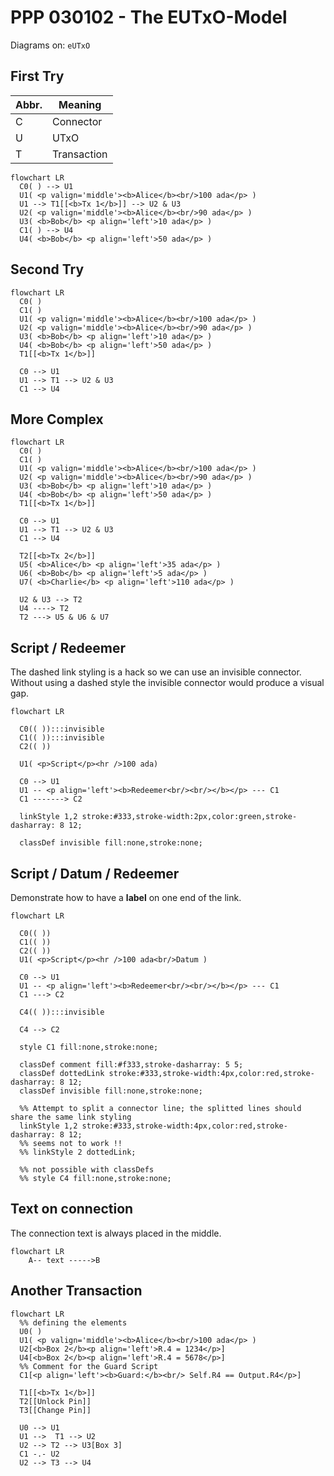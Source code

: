 # PPP 030102 - The EUTxO-Model

Diagrams on: `eUTxO`

## First Try

|Abbr.|Meaning|
|--|--|
|C|Connector|
|U|UTxO|
|T|Transaction|

```mermaid
flowchart LR  
  C0( ) --> U1
  U1( <p valign='middle'><b>Alice</b><br/>100 ada</p> ) 
  U1 --> T1[[<b>Tx 1</b>]] --> U2 & U3
  U2( <p valign='middle'><b>Alice</b><br/>90 ada</p> ) 
  U3( <b>Bob</b> <p align='left'>10 ada</p> )  
  C1( ) --> U4
  U4( <b>Bob</b> <p align='left'>50 ada</p> )
```

## Second Try

```mermaid
flowchart LR  
  C0( ) 
  C1( )
  U1( <p valign='middle'><b>Alice</b><br/>100 ada</p> ) 
  U2( <p valign='middle'><b>Alice</b><br/>90 ada</p> ) 
  U3( <b>Bob</b> <p align='left'>10 ada</p> )  
  U4( <b>Bob</b> <p align='left'>50 ada</p> )
  T1[[<b>Tx 1</b>]]

  C0 --> U1  
  U1 --> T1 --> U2 & U3    
  C1 --> U4  
```

## More Complex
```mermaid
flowchart LR  
  C0( ) 
  C1( )
  U1( <p valign='middle'><b>Alice</b><br/>100 ada</p> ) 
  U2( <p valign='middle'><b>Alice</b><br/>90 ada</p> ) 
  U3( <b>Bob</b> <p align='left'>10 ada</p> )  
  U4( <b>Bob</b> <p align='left'>50 ada</p> )
  T1[[<b>Tx 1</b>]]

  C0 --> U1  
  U1 --> T1 --> U2 & U3    
  C1 --> U4  

  T2[[<b>Tx 2</b>]]
  U5( <b>Alice</b> <p align='left'>35 ada</p> )
  U6( <b>Bob</b> <p align='left'>5 ada</p> )
  U7( <b>Charlie</b> <p align='left'>110 ada</p> )

  U2 & U3 --> T2
  U4 ----> T2
  T2 ---> U5 & U6 & U7
```

## Script / Redeemer

The dashed link styling is a hack so we can use an invisible connector. Without using a dashed style the invisible connector would produce a visual gap.

```mermaid
flowchart LR  
  
  C0(( )):::invisible 
  C1(( )):::invisible 
  C2(( ))

  U1( <p>Script</p><hr />100 ada)

  C0 --> U1
  U1 -- <p align='left'><b>Redeemer<br/><br/></b></p> --- C1
  C1 -------> C2

  linkStyle 1,2 stroke:#333,stroke-width:2px,color:green,stroke-dasharray: 8 12;

  classDef invisible fill:none,stroke:none;
```  

## Script / Datum / Redeemer

Demonstrate how to have a **label** on one end of the link.

```mermaid
flowchart LR  
  
  C0(( )) 
  C1(( )) 
  C2(( ))
  U1( <p>Script</p><hr />100 ada<br/>Datum )

  C0 --> U1
  U1 -- <p align='left'><b>Redeemer<br/><br/></b></p> --- C1
  C1 ---> C2

  C4(( )):::invisible

  C4 --> C2

  style C1 fill:none,stroke:none;
  
  classDef comment fill:#f333,stroke-dasharray: 5 5;
  classDef dottedLink stroke:#333,stroke-width:4px,color:red,stroke-dasharray: 8 12;
  classDef invisible fill:none,stroke:none;

  %% Attempt to split a connector line; the splitted lines should share the same link styling
  linkStyle 1,2 stroke:#333,stroke-width:4px,color:red,stroke-dasharray: 8 12;
  %% seems not to work !!  
  %% linkStyle 2 dottedLink;

  %% not possible with classDefs
  %% style C4 fill:none,stroke:none;
```  

## Text on connection

The connection text is always placed in the middle.

```mermaid
flowchart LR
    A-- text ----->B
```
## Another Transaction

```mermaid
flowchart LR  
  %% defining the elements
  U0( ) 
  U1( <p valign='middle'><b>Alice</b><br/>100 ada</p> )   
  U2[<b>Box 2</b><p align='left'>R.4 = 1234</p>]
  U4[<b>Box 2</b><p align='left'>R.4 = 5678</p>]
  %% Comment for the Guard Script
  C1[<p align='left'><b>Guard:</b><br/> Self.R4 == Output.R4</p>] 

  T1[[<b>Tx 1</b>]]
  T2[[Unlock Pin]]
  T3[[Change Pin]]

  U0 --> U1
  U1 -->  T1 --> U2
  U2 --> T2 --> U3[Box 3]  
  C1 -.- U2
  U2 --> T3 --> U4
  

  

```